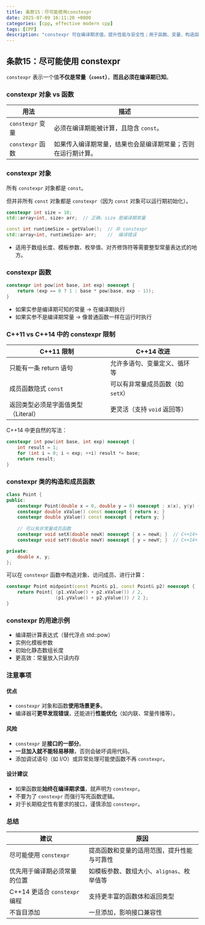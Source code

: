 ```yaml
---
title: 条款15：尽可能使用constexpr
date: 2025-07-09 16:11:20 +0800
categories: [cpp, effective modern cpp]
tags: [CPP]
description: "constexpr 可在编译期求值，提升性能与安全性；用于函数、变量、构造函数都有效，推荐优先使用。"
---
```

## 条款15：尽可能使用 constexpr

`constexpr` 表示一个值**不仅是常量（`const`）**，**而且必须在编译期已知**。

### constexpr 对象 vs 函数

| 用法             | 描述                                                         |
| ---------------- | ------------------------------------------------------------ |
| `constexpr` 变量 | 必须在编译期能被计算，且隐含 `const`。                       |
| `constexpr` 函数 | 如果传入编译期常量，结果也会是编译期常量；否则在运行期计算。 |

### constexpr 对象

所有 `constexpr` 对象都是 `const`。

但并非所有 `const` 对象都是 `constexpr`（因为 `const` 对象可以运行期初始化）。

```cpp
constexpr int size = 10;
std::array<int, size> arr;  // 正确，size 是编译期常量

const int runtimeSize = getValue();  // 非 constexpr
std::array<int, runtimeSize> arr;    //  编译错误
```

- 适用于数组长度、模板参数、枚举值、对齐修饰符等需要整型常量表达式的地方。

### constexpr 函数

```cpp
constexpr int pow(int base, int exp) noexcept {
    return (exp == 0 ? 1 : base * pow(base, exp - 1));
}
```

- 如果实参是编译期可知的常量 → 在编译期执行
- 如果实参不是编译期常量 → 像普通函数一样在运行时执行

### C++11 vs C++14 中的 constexpr 限制

| C++11 限制                          | C++14 改进                        |
| ----------------------------------- | --------------------------------- |
| 只能有一条 return 语句              | 允许多语句、变量定义、循环等      |
| 成员函数隐式 `const`                | 可以有非常量成员函数（如 `setX`） |
| 返回类型必须是字面值类型（Literal） | 更灵活（支持 `void` 返回等）      |

C++14 中更自然的写法：

```cpp
constexpr int pow(int base, int exp) noexcept {
    int result = 1;
    for (int i = 0; i < exp; ++i) result *= base;
    return result;
}
```

### constexpr 类的构造和成员函数

```cpp
class Point {
public:
    constexpr Point(double x = 0, double y = 0) noexcept : x(x), y(y) {}
    constexpr double xValue() const noexcept { return x; }
    constexpr double yValue() const noexcept { return y; }
	
    // 可以有非常量成员函数
    constexpr void setX(double newX) noexcept { x = newX; }  // C++14+
    constexpr void setY(double newY) noexcept { y = newY; }  // C++14+

private:
    double x, y;
};
```

可以在 `constexpr` 函数中构造对象、访问成员、进行计算：

```cpp
constexpr Point midpoint(const Point& p1, const Point& p2) noexcept {
    return Point{ (p1.xValue() + p2.xValue()) / 2,
                  (p1.yValue() + p2.yValue()) / 2 };
}
```

### constexpr 的用途示例

- 编译期计算表达式（替代浮点 std::pow）
- 实例化模板参数
- 初始化静态数组长度
- 更高效：常量放入只读内存

### 注意事项

#### 优点

- `constexpr` 对象和函数**使用场景更多**。
- 编译器可**更早发现错误**，还能进行**性能优化**（如内联、常量传播等）。

#### 风险

- `constexpr` 是**接口的一部分**。
- **一旦加入就不能轻易移除**，否则会破坏调用代码。
- 添加调试语句（如 I/O）或异常处理可能使函数不再 `constexpr`。

#### 设计建议

- 如果函数能**始终在编译期求值**，就声明为 `constexpr`。
- 不要为了 `constexpr` 而强行写死函数逻辑。
- 对于长期稳定性有要求的接口，谨慎添加 `constexpr`。

### 总结

| 建议                          | 原因                                       |
| ----------------------------- | ------------------------------------------ |
| 尽可能使用 `constexpr`        | 提高函数和变量的适用范围，提升性能与可靠性 |
| 优先用于编译期必须常量的位置  | 如模板参数、数组大小、`alignas`、枚举值等  |
| C++14 更适合 `constexpr` 编程 | 支持更丰富的函数体和返回类型               |
| 不盲目添加                    | 一旦添加，影响接口兼容性                   |